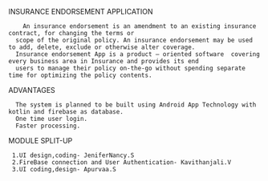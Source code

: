 INSURANCE ENDORSEMENT APPLICATION

        An insurance endorsement is an amendment to an existing insurance contract, for changing the terms or 
      scope of the original policy. An insurance endorsement may be used to add, delete, exclude or otherwise alter coverage.
      Insurance endorsement App is a product – oriented software  covering every business area in Insurance and provides its end
      users to manage their policy on-the-go without spending separate time for optimizing the policy contents.
      
  ADVANTAGES
  
      The system is planned to be built using Android App Technology with kotlin and firebase as database. 
      One time user login.
      Faster processing.

 MODULE SPLIT-UP
 
     1.UI design,coding- JeniferNancy.S
     2.FireBase connection and User Authentication- Kavithanjali.V
     3.UI coding,design- Apurvaa.S
